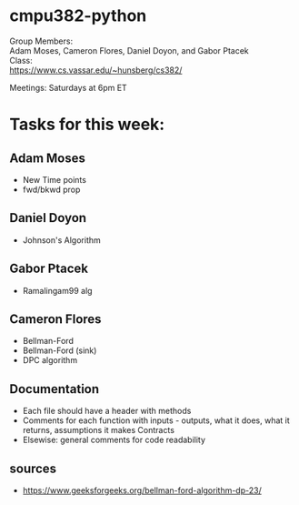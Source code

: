 # cmpu382-python
Group Members:  
Adam Moses, Cameron Flores, Daniel Doyon, and Gabor Ptacek  
Class:  
https://www.cs.vassar.edu/~hunsberg/cs382/

Meetings: Saturdays at 6pm ET
# Tasks for this week:

## Adam Moses
- New Time points
- fwd/bkwd prop

## Daniel Doyon
- Johnson's Algorithm

##  Gabor Ptacek
- Ramalingam99 alg

##  Cameron Flores
- Bellman-Ford
- Bellman-Ford (sink)
- DPC algorithm

## Documentation

- Each file should have a header with methods
- Comments for each function with inputs - outputs, what it does, what it returns, assumptions it makes
        Contracts
- Elsewise: general comments for code readability

## sources
- https://www.geeksforgeeks.org/bellman-ford-algorithm-dp-23/
